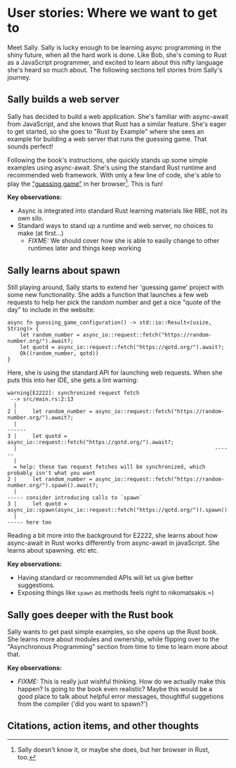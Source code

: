 # User stories: Where we want to get to

Meet Sally. Sally is lucky enough to be learning async programming in the shiny future, when all the hard work is done. Like Bob, she's coming to Rust as a JavaScript programmer, and excited to learn about this nifty language she's heard so much about. The following sections tell stories from Sally's journey.

## Sally builds a web server

Sally has decided to build a web application. She's familiar with async-await from JavaScript, and she knows that Rust has a similar feature. She's eager to get started, so she goes to "Rust by Example" where she sees an example for building a web server that runs the guessing game. That sounds perfect!

Following the book's instructions, she quickly stands up some simple examples using async-await. She's using the standard Rust runtime and recommended web framework. With only a few line of code, she's able to play the ["guessing game"] in her browser[^written-in-rust]. This is fun!

["guessing game"]: https://doc.rust-lang.org/book/ch02-00-guessing-game-tutorial.html

**Key observations:**

* Async is integrated into standard Rust learning materials like RBE, not its own silo.
* Standard ways to stand up a runtime and web server, no choices to make (at first...)
    * *FIXME:* We should cover how she is able to easily change to other runtimes later and things keep working

## Sally learns about spawn

Still playing around, Sally starts to extend her 'guessing game' project with some new functionality. She adds a function that launches a few web requests to help her pick the random number and get a nice "quote of the day" to include in the website:

```rust,ignore
async fn guessing_game_configuration() -> std::io::Result<(usize, String)> {
    let random_number = async_io::request::fetch("https://random-number.org/").await?;
    let quotd = async_io::request::fetch("https://qotd.org/").await?;
    Ok((random_number, qotd))
}
```

Here, she is using the standard API for launching web requests. When she puts this into her IDE, she gets a lint warning:

```notrust
warning[E2222]: synchronized request fetch
 --> src/main.rs:2:13
  |
2 |     let random_number = async_io::request::fetch("https://random-number.org/").await?;
  |                                                                                ------
3 |     let quotd = async_io::request::fetch("https://qotd.org/").await?;
  |                                                               ------
  |
  = help: these two request fetches will be synchronized, which probably isn't what you want
2 |     let random_number = async_io::request::fetch("https://random-number.org/").spawn().await?;
  |                                                                                ----- consider introducing calls to `spawn`
3 |     let quotd = async_io::spawn(async_io::request::fetch("https://qotd.org/")).spawn().await?;
  |                                                                                ----- here too
```

Reading a bit more into the background for E2222, she learns about how async-await in Rust works differently from async-await in javaScript. She learns about spawning. etc etc.

**Key observations:**

* Having standard or recommended APIs will let us give better suggestions.
* Exposing things like `spawn` as methods feels right to nikomatsakis =) 

## Sally goes deeper with the Rust book

Sally wants to get past simple examples, so she opens up the Rust book. She learns more about modules and ownership, while flipping over to the "Asynchronous Programming" section from time to time to learn more about that. 

**Key observations:**

* *FIXME:* This is really just wishful thinking. How do we actually make this happen? Is going to the book even realistic? Maybe this would be a good place to talk about helpful error messages, thoughtful suggetions from the compiler ('did you want to spawn?')

## Citations, action items, and other thoughts

[^written-in-rust]: Sally doesn't know it, or maybe she does, but her browser in Rust, too.
